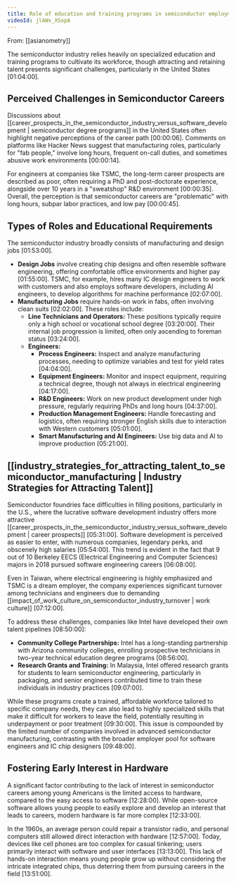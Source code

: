 ```yaml
---
title: Role of education and training programs in semiconductor employment
videoId: jlAWx_X5opA
---
```


From: [[asianometry]] <br/> 

The semiconductor industry relies heavily on specialized education and training programs to cultivate its workforce, though attracting and retaining talent presents significant challenges, particularly in the United States <a class="yt-timestamp" data-t="01:04:00">[01:04:00]</a>.

## Perceived Challenges in Semiconductor Careers

Discussions about [[career_prospects_in_the_semiconductor_industry_versus_software_development | semiconductor degree programs]] in the United States often highlight negative perceptions of the career path <a class="yt-timestamp" data-t="00:00:06">[00:00:06]</a>. Comments on platforms like Hacker News suggest that manufacturing roles, particularly for "fab people," involve long hours, frequent on-call duties, and sometimes abusive work environments <a class="yt-timestamp" data-t="00:00:14">[00:00:14]</a>.

For engineers at companies like TSMC, the long-term career prospects are described as poor, often requiring a PhD and post-doctorate experience, alongside over 10 years in a "sweatshop" R&D environment <a class="yt-timestamp" data-t="00:00:35">[00:00:35]</a>. Overall, the perception is that semiconductor careers are "problematic" with long hours, subpar labor practices, and low pay <a class="yt-timestamp" data-t="00:00:45">[00:00:45]</a>.

## Types of Roles and Educational Requirements

The semiconductor industry broadly consists of manufacturing and design jobs <a class="yt-timestamp" data-t="01:53:00">[01:53:00]</a>.
*   **Design Jobs** involve creating chip designs and often resemble software engineering, offering comfortable office environments and higher pay <a class="yt-timestamp" data-t="01:55:00">[01:55:00]</a>. TSMC, for example, hires many IC design engineers to work with customers and also employs software developers, including AI engineers, to develop algorithms for machine performance <a class="yt-timestamp" data-t="02:07:00">[02:07:00]</a>.
*   **Manufacturing Jobs** require hands-on work in fabs, often involving clean suits <a class="yt-timestamp" data-t="02:02:00">[02:02:00]</a>. These roles include:
    *   **Line Technicians and Operators:** These positions typically require only a high school or vocational school degree <a class="yt-timestamp" data-t="03:20:00">[03:20:00]</a>. Their internal job progression is limited, often only ascending to foreman status <a class="yt-timestamp" data-t="03:24:00">[03:24:00]</a>.
    *   **Engineers:**
        *   **Process Engineers:** Inspect and analyze manufacturing processes, needing to optimize variables and test for yield rates <a class="yt-timestamp" data-t="04:04:00">[04:04:00]</a>.
        *   **Equipment Engineers:** Monitor and inspect equipment, requiring a technical degree, though not always in electrical engineering <a class="yt-timestamp" data-t="04:17:00">[04:17:00]</a>.
        *   **R&D Engineers:** Work on new product development under high pressure, regularly requiring PhDs and long hours <a class="yt-timestamp" data-t="04:37:00">[04:37:00]</a>.
        *   **Production Management Engineers:** Handle forecasting and logistics, often requiring stronger English skills due to interaction with Western customers <a class="yt-timestamp" data-t="05:01:00">[05:01:00]</a>.
        *   **Smart Manufacturing and AI Engineers:** Use big data and AI to improve production <a class="yt-timestamp" data-t="05:21:00">[05:21:00]</a>.

## [[industry_strategies_for_attracting_talent_to_semiconductor_manufacturing | Industry Strategies for Attracting Talent]]

Semiconductor foundries face difficulties in filling positions, particularly in the U.S., where the lucrative software development industry offers more attractive [[career_prospects_in_the_semiconductor_industry_versus_software_development | career prospects]] <a class="yt-timestamp" data-t="05:31:00">[05:31:00]</a>. Software development is perceived as easier to enter, with numerous companies, legendary perks, and obscenely high salaries <a class="yt-timestamp" data-t="05:54:00">[05:54:00]</a>. This trend is evident in the fact that 9 out of 10 Berkeley EECS (Electrical Engineering and Computer Sciences) majors in 2018 pursued software engineering careers <a class="yt-timestamp" data-t="06:08:00">[06:08:00]</a>.

Even in Taiwan, where electrical engineering is highly emphasized and TSMC is a dream employer, the company experiences significant turnover among technicians and engineers due to demanding [[impact_of_work_culture_on_semiconductor_industry_turnover | work culture]] <a class="yt-timestamp" data-t="07:12:00">[07:12:00]</a>.

To address these challenges, companies like Intel have developed their own talent pipelines <a class="yt-timestamp" data-t="08:50:00">[08:50:00]</a>:
*   **Community College Partnerships:** Intel has a long-standing partnership with Arizona community colleges, enrolling prospective technicians in two-year technical education degree programs <a class="yt-timestamp" data-t="08:56:00">[08:56:00]</a>.
*   **Research Grants and Training:** In Malaysia, Intel offered research grants for students to learn semiconductor engineering, particularly in packaging, and senior engineers contributed time to train these individuals in industry practices <a class="yt-timestamp" data-t="09:07:00">[09:07:00]</a>.

While these programs create a trained, affordable workforce tailored to specific company needs, they can also lead to highly specialized skills that make it difficult for workers to leave the field, potentially resulting in underpayment or poor treatment <a class="yt-timestamp" data-t="09:30:00">[09:30:00]</a>. This issue is compounded by the limited number of companies involved in advanced semiconductor manufacturing, contrasting with the broader employer pool for software engineers and IC chip designers <a class="yt-timestamp" data-t="09:48:00">[09:48:00]</a>.

## Fostering Early Interest in Hardware

A significant factor contributing to the lack of interest in semiconductor careers among young Americans is the limited access to hardware, compared to the easy access to software <a class="yt-timestamp" data-t="12:28:00">[12:28:00]</a>. While open-source software allows young people to easily explore and develop an interest that leads to careers, modern hardware is far more complex <a class="yt-timestamp" data-t="12:33:00">[12:33:00]</a>.

In the 1960s, an average person could repair a transistor radio, and personal computers still allowed direct interaction with hardware <a class="yt-timestamp" data-t="12:57:00">[12:57:00]</a>. Today, devices like cell phones are too complex for casual tinkering; users primarily interact with software and user interfaces <a class="yt-timestamp" data-t="13:13:00">[13:13:00]</a>. This lack of hands-on interaction means young people grow up without considering the intricate integrated chips, thus deterring them from pursuing careers in the field <a class="yt-timestamp" data-t="13:51:00">[13:51:00]</a>.